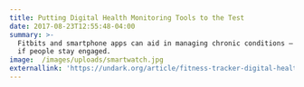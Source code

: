 ```yaml
---
title: Putting Digital Health Monitoring Tools to the Test
date: 2017-08-23T12:55:48-04:00
summary: >-
  Fitbits and smartphone apps can aid in managing chronic conditions — but only
  if people stay engaged.
image:  /images/uploads/smartwatch.jpg
externallink: 'https://undark.org/article/fitness-tracker-digital-health-app/'
---
```


